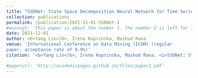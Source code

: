 ```yaml
---
title: "SSDNet: State Space Decomposition Neural Network for Time Series Forecasting"
collection: publications
permalink: /publication/2021-12-01-SSDNet-1
#excerpt: 'This paper is about the number 1. The number 2 is left for future work.'
date: 2021-12-01
author: <b>Yang Lin</b>, Irena Koprinska, Mashud Rana
venue: 'International Conference on Data Mining (ICDM) (regular
paper, acceptance rate of 9.9%)'
citation: '<b>Yang Lin</b>, Irena Koprinska, Mashud Rana. <i>SSDNet: State Space Decomposition Neural Network for Time Series Forecasting</i>, International Conference on Data Mining (ICDM) (regular paper, acceptance rate of 9.9%), 2021.'

#paperurl: 'http://academicpages.github.io/files/paper1.pdf'
---
```



<!--<b>Yang Lin</b>, Irena Koprinska, Mashud Rana. <i>SSDNet: State Space Decomposition Neural Network for Time Series Forecasting</i>, International Conference on Data Mining (ICDM) (regular paper, acceptance rate of 9.9%), 2021.-->
